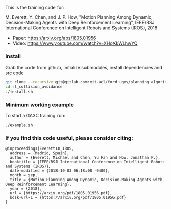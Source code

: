 
This is the training code for:

M. Everett, Y. Chen, and J. P. How, "Motion Planning Among Dynamic, Decision-Making Agents with Deep Reinforcement Learning", IEEE/RSJ International Conference on Intelligent Robots and Systems (IROS), 2018
*  Paper: https://arxiv.org/abs/1805.01956
*  Video: https://www.youtube.com/watch?v=XHoXkWLhwYQ


### Install

Grab the code from github, initialize submodules, install dependencies and src code
```bash
git clone --recursive git@gitlab.com:mit-acl/ford_ugvs/planning_algorithms/cadrl/rl_collision_avoidance.git
cd rl_collision_avoidance
./install.sh
```

### Minimum working example

To start a GA3C training run:
```bash
./example.sh
```





### If you find this code useful, please consider citing:

```
@inproceedings{Everett18_IROS,
  address = {Madrid, Spain},
  author = {Everett, Michael and Chen, Yu Fan and How, Jonathan P.},
  booktitle = {IEEE/RSJ International Conference on Intelligent Robots and Systems (IROS)},
  date-modified = {2018-10-03 06:18:08 -0400},
  month = sep,
  title = {Motion Planning Among Dynamic, Decision-Making Agents with Deep Reinforcement Learning},
  year = {2018},
  url = {https://arxiv.org/pdf/1805.01956.pdf},
  bdsk-url-1 = {https://arxiv.org/pdf/1805.01956.pdf}
}
```